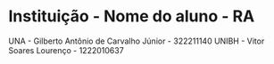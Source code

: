 # Instituição - Nome do aluno - RA
UNA - Gilberto Antônio de Carvalho Júnior - 322211140
UNIBH - Vitor Soares Lourenço - 1222010637
